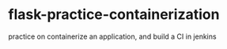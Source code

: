 # flask-practice-containerization
practice on containerize an application, and build a CI in jenkins
